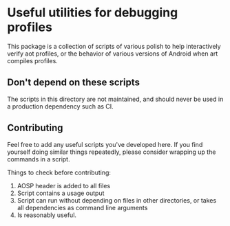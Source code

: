 # Useful utilities for debugging profiles

This package is a collection of scripts of various polish to help interactively verify aot profiles,
or the behavior of various versions of Android when art compiles profiles.

## Don't depend on these scripts
The scripts in this directory are not maintained, and should never be used in a production
dependency such as CI.

## Contributing

Feel free to add any useful scripts you've developed here. If you find yourself doing similar things
repeatedly, please consider wrapping up the commands in a script.

Things to check before contributing:

1. AOSP header is added to all files
2. Script contains a usage output
3. Script can run without depending on files in other directories, or takes all dependencies as
   command line arguments
4. Is reasonably useful.